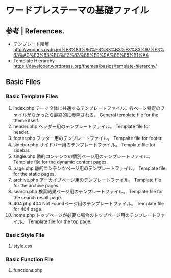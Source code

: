 # ワードプレステーマの基礎ファイル

## 参考 | References.
* テンプレート階層
    http://wpdocs.osdn.jp/%E3%83%86%E3%83%B3%E3%83%97%E3%83%AC%E3%83%BC%E3%83%88%E9%9A%8E%E5%B1%A4
* Template Hierarchy
    https://developer.wordpress.org/themes/basics/template-hierarchy/

## Basic Files
### Basic Template Files
1. index.php
    テーマ全体に共通するテンプレートファイル。各ページ特定のファイルがなかったら最終的に参照される。
    General template file for the theme itself.
2. header.php
    ヘッダー用のテンプレートファイル。
    Template file for header.
3. footer.php
    フッター用のテンプレートファイル。
    Tempalte file for footer.
4. sidebar.php
    サイドバー用のテンプレートファイル。
    Template file for sidebar.
5. single.php
    動的コンテンツの個別ページ用のテンプレートファイル。
    Template file for the dynamic content pages.
6. page.php
    静的コンテンツページ用のテンプレートファイル。
    Template file for the static pages.
7. archive.php
    アーカイブページ用のテンプレートファイル。
    Template file for the archive pages.
8. search.php
    検索結果ページ用のテンプレートファイル。
    Template file for the search result page.
9. 404.php
    404 Not Foundページ用のテンプレートファイル。
    Template file for 404 page.
10. home.php
    トップページが必要な場合のトップページ用のテンプレートファイル。
    Template file for the top page.

### Basic Style File
1. style.css

### Basic Function FIle
1. functions.php
